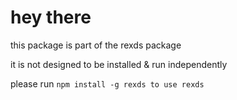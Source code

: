 # hey there

this package is part of the rexds package

it is not designed to be installed & run independently

please run ```npm install -g rexds to use rexds```